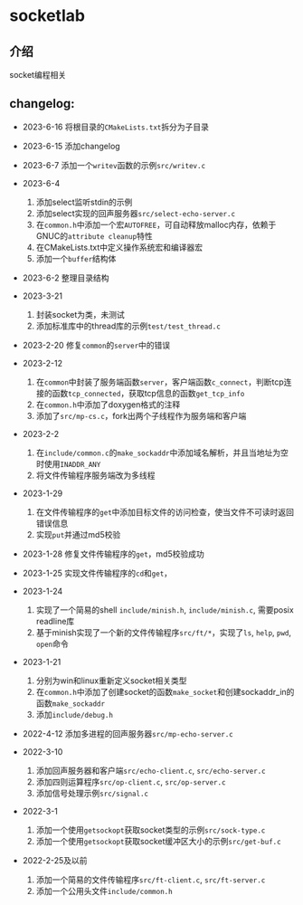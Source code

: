 # socketlab

## 介绍

socket编程相关

## changelog:

* 2023-6-16
    将根目录的`CMakeLists.txt`拆分为子目录

* 2023-6-15
    添加changelog

* 2023-6-7
    添加一个`writev`函数的示例`src/writev.c`

* 2023-6-4
    1. 添加select监听stdin的示例
    2. 添加select实现的回声服务器`src/select-echo-server.c`
    3. 在`common.h`中添加一个宏`AUTOFREE`，可自动释放malloc内存，依赖于GNUC的`attribute cleanup`特性
    4. 在CMakeLists.txt中定义操作系统宏和编译器宏
    5. 添加一个`buffer`结构体

* 2023-6-2
    整理目录结构

* 2023-3-21
    1. 封装socket为类，未测试
    2. 添加标准库中的thread库的示例`test/test_thread.c`

* 2023-2-20
    修复`common`的`server`中的错误

* 2023-2-12
    1. 在`common`中封装了服务端函数`server`，客户端函数`c_connect`，判断tcp连接的函数`tcp_connected`，获取tcp信息的函数`get_tcp_info`
    2. 在`common.h`中添加了doxygen格式的注释
    3. 添加了`src/mp-cs.c`，fork出两个子线程作为服务端和客户端

* 2023-2-2
    1. 在`include/common.c`的`make_sockaddr`中添加域名解析，并且当地址为空时使用`INADDR_ANY`
    2. 将文件传输程序服务端改为多线程

* 2023-1-29
    1. 在文件传输程序的`get`中添加目标文件的访问检查，使当文件不可读时返回错误信息
    2. 实现`put`并通过md5校验

* 2023-1-28
    修复文件传输程序的`get`，md5校验成功

* 2023-1-25
    实现文件传输程序的`cd`和`get`，

* 2023-1-24
    1. 实现了一个简易的shell `include/minish.h`, `include/minish.c`, 需要posix readline库
    2. 基于minish实现了一个新的文件传输程序`src/ft/*`，实现了`ls`, `help`, `pwd`, `open`命令

* 2023-1-21
    1. 分别为win和linux重新定义socket相关类型
    2. 在`common.h`中添加了创建socket的函数`make_socket`和创建sockaddr_in的函数`make_sockaddr`
    3. 添加`include/debug.h`

* 2022-4-12
    添加多进程的回声服务器`src/mp-echo-server.c`

* 2022-3-10
    1. 添加回声服务器和客户端`src/echo-client.c`, `src/echo-server.c`
    2. 添加四则运算程序`src/op-client.c`, `src/op-server.c`
    3. 添加信号处理示例`src/signal.c`

* 2022-3-1 
    1. 添加一个使用`getsockopt`获取socket类型的示例`src/sock-type.c`
    2. 添加一个使用`getsockopt`获取socket缓冲区大小的示例`src/get-buf.c`

* 2022-2-25及以前 
    1. 添加一个简易的文件传输程序`src/ft-client.c`, `src/ft-server.c`
    2. 添加一个公用头文件`include/common.h`
